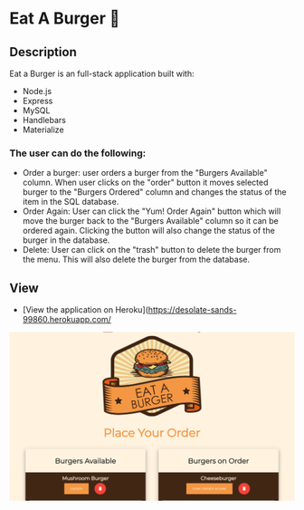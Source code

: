 # Eat A Burger :hamburger:	

## Description

Eat a Burger is an full-stack application built with:
* Node.js
* Express
* MySQL
* Handlebars
* Materialize

### The user can do the following:
* Order a burger: user orders a burger from the "Burgers Available" column. When user clicks on the "order" button it moves selected burger to the "Burgers Ordered" column and changes the status of the item in the SQL database.
* Order Again: User can click the "Yum! Order Again" button which will move the burger back to the "Burgers Available" column so it can be ordered again. Clicking the button will also change the status of the burger in the database.
* Delete: User can click on the "trash" button to delete the burger from the menu. This will also delete the burger from the database.

## View

* [View the application on Heroku](https://desolate-sands-99860.herokuapp.com/

![Alt text](/public/images/EatABurger.PNG "Eat A Burger Screenshot")
